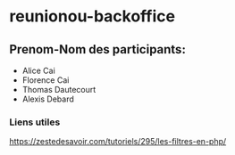 # reunionou-backoffice

## Prenom-Nom des participants: 
- Alice Cai
- Florence Cai
- Thomas Dautecourt 
- Alexis Debard

### Liens utiles
https://zestedesavoir.com/tutoriels/295/les-filtres-en-php/